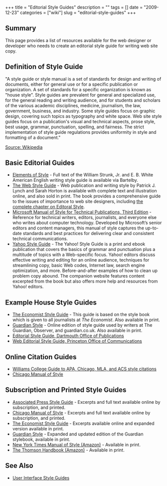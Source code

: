 +++
title = "Editorial Style Guides"
description = ""
tags = []
date = "2009-12-23"
categories = ["wiki"]
slug = "editorial-style-guides"
+++




<h2 id="toc0">Summary</h2>
<p>This page provides a list of resources available for the web designer or developer who needs to create an editorial style guide for writing web site copy.</p>


<h2 id="toc1">Definition of Style Guide</h2>
<p>&quot;A style guide or style manual is a set of standards for design and writing of documents, either for general use or for a specific publication or organization. A set of standards for a specific organization is known as &quot;house style&quot;. Style guides are prevalent for general and specialized use, for the general reading and writing audience, and for students and scholars of the various academic disciplines, medicine, journalism, the law, government, business, and industry. Some style guides focus on graphic design, covering such topics as typography and white space. Web site style guides focus on a publication's visual and technical aspects, prose style, best usage, grammar, punctuation, spelling, and fairness. The strict implementation of style guide regulations provides uniformity in style and formatting of a document.&quot;</p>

<p><a href="http://en.wikipedia.org/wiki/Style_guide">Source: Wikipedia</a></p>


<h2 id="toc2">Basic Editorial Guides</h2>
<ul>
    <li> <a href="http://www.bartleby.com/141/">Elements of Style</a> - Full text of the William Strunk, Jr. and E. B. White American English writing style guide is available via Bartelby.</li>
    <li> <a href="http://www.webstyleguide.com/wsg3">The Web Style Guide</a> - Web publication and writing style by Patrick J. Lynch and Sarah Horton is available with complete text and illustration online, and also sold in print. The book provides a comprehensive guide to the issues of importance to web site designers, including <a href="http://www.webstyleguide.com/wsg3/9-editorial-style/index.html">the complete chapter on Editoral Style</a>.</li>
    <li> <a href="http://www.microsoft.com/learning/en/us/book.aspx?ID=6074&amp;locale=en-us">Microsoft Manual of Style for Technical Publications, Third Edition</a> - Reference for technical writers, editors, journalists, and everyone else who writes about computer technology. Developed by Microsoft’s senior editors and content managers, this manual of style captures the up-to-date standards and best practices for delivering clear and consistent technical communications.</li>
    <li> <a href="http://styleguide.yahoo.com/yahoo-style-guide-grass-roots-print-and-digital-versions">Yahoo Style Guide</a> - The Yahoo! Style Guide is a print and ebook publication that covers the basics of grammar and punctuation plus a multitude of topics with a Web-specific focus. Yahoo! editors discuss effective writing and editing for an online audience, techniques for streamlining copy, basic Web codes, Internet law, search engine optimization, and more. Before-and-after examples of how to clean up problem copy abound. The companion website features content excerpted from the book but also offers more help and resources from Yahoo! editors. </li>
</ul>


<h2 id="toc3">Example House Style Guides</h2>
<ul>
    <li> <a href="http://www.economist.com/styleguide/introduction">The Economist Style Guide</a> - This guide is based on the style book which is given to all journalists at <em>The Economist</em>. Also available in print.</li>
    <li> <a href="http://www.guardian.co.uk/styleguide">Guardian Style</a> - Online edition of style guide used by writers at The Guardian, Observer, and guardian.co.uk.  Also available in print.</li>
    <li> <a href="http://www.dartmouth.edu/~pubs/style/">Editorial Style Guide, Dartmouth Office of Publications</a></li>
    <li> <a href="http://www.princeton.edu/communications/services/editorial/webguide/">Web Editorial Style Guide, Princeton Office of Communications</a></li>
</ul>


<h2 id="toc4">Online Citation Guides</h2>
<ul>
    <li> <a href="http://library.williams.edu/citing/styles/apa.php">Williams College Guide to APA, Chicago, MLA, and ACS style citations</a></li>
    <li> <a href="http://www.chicagomanualofstyle.org/tools_citationguide.html">Chicago Manual of Style</a></li>
</ul>


<h2 id="toc5">Subscription and Printed Style Guides</h2>
<ul>
    <li> <a href="http://www.apstylebook.com/">Associated Press Style Guide</a> - Excerpts and full text available online by subscription, and printed. </li>
    <li> <a href="http://www.chicagomanualofstyle.org/home.html">Chicago Manual of Style</a> - Excerpts and full text available online by subscription, and printed. </li>
    <li> <a href="http://www.economist.com/research/styleguide">The Economist Style Guide</a> - Excerpts available online and expanded version available in print.</li>
    <li> <a href="http://www.guardianbooks.co.uk/webapp/wcs/stores/servlet/qs_product_tbp?storeId=10401&amp;catalogId=25501&amp;langId=&amp;parentType=category&amp;parentId=42110&amp;productId=128589">Guardian Style</a> - Expanded and updated edition of the Guardian stylebook, available in print.</li>
    <li> <a href="http://www.amazon.com/York-Times-Manual-Style-Usage/dp/0812963881">New York Times Manual of Style (Amazon)</a> - Available in print.</li>
    <li> <a href="http://www.amazon.com/Thomson-Handbook-Comprehensive-David-Blakesley/dp/083846078X">The Thomson Handbook (Amazon)</a> - Available in print.</li>
</ul>


<h2 id="toc6">See Also</h2>
<ul>
    <li> <a href="/design/user-interface-style-guides/">User Interface Style Guides</a></li>
</ul>
